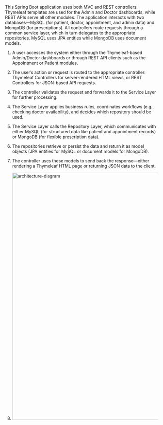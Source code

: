 This Spring Boot application uses both MVC and REST controllers. Thymeleaf templates are used for the Admin and Doctor dashboards, while REST APIs serve all other modules. The application interacts with two databases—MySQL (for patient, doctor, appointment, and admin data) and MongoDB (for prescriptions). All controllers route requests through a common service layer, which in turn delegates to the appropriate repositories. MySQL uses JPA entities while MongoDB uses document models.

1. A user accesses the system either through the Thymeleaf-based Admin/Doctor dashboards or through REST API clients such as the Appointment or Patient modules.
2. The user’s action or request is routed to the appropriate controller: Thymeleaf Controllers for server-rendered HTML views, or REST Controllers for JSON-based API requests.
3. The controller validates the request and forwards it to the Service Layer for further processing.
4. The Service Layer applies business rules, coordinates workflows (e.g., checking doctor availability), and decides which repository should be used.
5. The Service Layer calls the Repository Layer, which communicates with either MySQL (for structured data like patient and appointment records) or MongoDB (for flexible prescription data).
6. The repositories retrieve or persist the data and return it as model objects (JPA entities for MySQL or document models for MongoDB).
7. The controller uses these models to send back the response—either rendering a Thymeleaf HTML page or returning JSON data to the client.

9. <img width="1405" height="813" alt="architecture-diagram" src="https://github.com/user-attachments/assets/aeadf53d-6b2d-4d7e-a121-12891b414cd0" />
